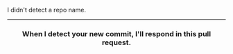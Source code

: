 I didn't detect a repo name.

<hr>
<h3 align="center">When I detect your new commit, I'll respond in this pull request.</h3>
